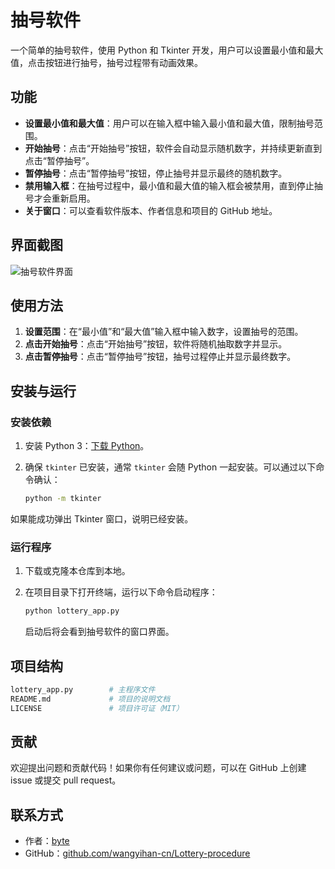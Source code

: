 # 抽号软件

一个简单的抽号软件，使用 Python 和 Tkinter 开发，用户可以设置最小值和最大值，点击按钮进行抽号，抽号过程带有动画效果。

## 功能

- **设置最小值和最大值**：用户可以在输入框中输入最小值和最大值，限制抽号范围。
- **开始抽号**：点击“开始抽号”按钮，软件会自动显示随机数字，并持续更新直到点击“暂停抽号”。
- **暂停抽号**：点击“暂停抽号”按钮，停止抽号并显示最终的随机数字。
- **禁用输入框**：在抽号过程中，最小值和最大值的输入框会被禁用，直到停止抽号才会重新启用。
- **关于窗口**：可以查看软件版本、作者信息和项目的 GitHub 地址。

## 界面截图

![抽号软件界面](screenshots/lottery_app.png)

## 使用方法

1. **设置范围**：在“最小值”和“最大值”输入框中输入数字，设置抽号的范围。
2. **点击开始抽号**：点击“开始抽号”按钮，软件将随机抽取数字并显示。
3. **点击暂停抽号**：点击“暂停抽号”按钮，抽号过程停止并显示最终数字。

## 安装与运行

### 安装依赖

1. 安装 Python 3：[下载 Python](https://www.python.org/downloads/)。

2. 确保 `tkinter` 已安装，通常 `tkinter` 会随 Python 一起安装。可以通过以下命令确认：

   ```bash
   python -m tkinter
   ```

如果能成功弹出 Tkinter 窗口，说明已经安装。

### 运行程序

1. 下载或克隆本仓库到本地。

2. 在项目目录下打开终端，运行以下命令启动程序：

   ```bash
   python lottery_app.py
   ```

   启动后将会看到抽号软件的窗口界面。

## 项目结构


```bash
lottery_app.py        # 主程序文件
README.md             # 项目的说明文档
LICENSE               # 项目许可证（MIT）
```

## 贡献

欢迎提出问题和贡献代码！如果你有任何建议或问题，可以在 GitHub 上创建 issue 或提交 pull request。


## 联系方式

- 作者：[byte](https://github.com/wangyihan-cn)
- GitHub：[github.com/wangyihan-cn/Lottery-procedure](https://github.com/wangyihan-cn/Lottery-procedure)

